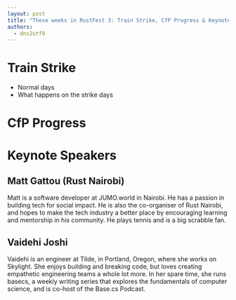 ```yaml
---
layout: post
title: "These weeks in RustFest 3: Train Strike, CfP Progress & Keynote Speakers"
authors:
  - dns2utf8
---
```


# Train Strike

- Normal days
- What happens on the strike days

# CfP Progress

# Keynote Speakers

## Matt Gattou (Rust Nairobi)

Matt is a software developer at JUMO.world in Nairobi. He has a passion in building tech for social impact.
He is also the co-organiser of Rust Nairobi, and hopes to make the tech industry a better place by encouraging learning and mentorship in his community.
He plays tennis and is a big scrabble fan.


## Vaidehi Joshi

Vaidehi is an engineer at Tilde, in Portland, Oregon, where she works on Skylight. She enjoys building and breaking code, but loves creating empathetic engineering teams a whole lot more.
In her spare time, she runs basecs, a weekly writing series that explores the fundamentals of computer science, and is co-host of the Base.cs Podcast.
